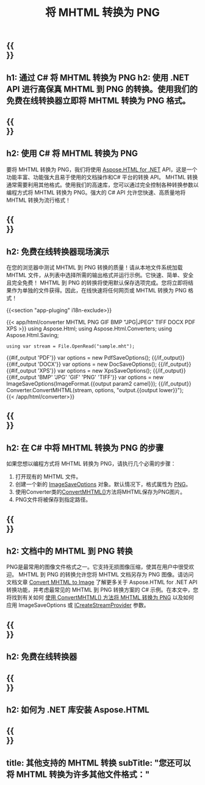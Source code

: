 ﻿---
translation: true
template: /templates/_template-conversion-child.md
title: 将 MHTML 转换为 PNG
description: 在 C# 中将 MHTML 转换为 PNG。在 ASP.NET 或任何 .NET 应用程序中轻松使用转换器 API。免费试用在线 MHTML 到 PNG 转换器！
url: /net/conversion/mhtml-to-png/
family: html
platformtag: net
feature: conversion
informat: MHTML
outformat: PNG
otherformats: DOCX PDF XPS BMP GIF JPEG TIFF
---

{{<section banner>}}
---
h1: 通过 C# 将 MHTML 转换为 PNG
h2: 使用 .NET API 进行高保真 MHTML 到 PNG 的转换。使用我们的免费在线转换器立即将 MHTML 转换为 PNG 格式。
---

{{<section overview>}}
---
h2: 使用 C# 将 MHTML 转换为 PNG
---

要将 MHTML 转换为 PNG，我们将使用 [Aspose.HTML for .NET](https://products.aspose.com/html/net/) API，这是一个功能丰富、功能强大且易于使用的文档操作和C# 平台的转换 API。 MHTML 转换通常需要利用其他格式。使用我们的高速库，您可以通过完全控制各种转换参数以编程方式将 MHTML 转换为 PNG。强大的 C# API 允许您快速、高质量地将 MHTML 转换为流行格式！

{{<section demos>}}
---
h2: 免费在线转换器现场演示
---

在您的浏览器中测试 MHTML 到 PNG 转换的质量！请从本地文件系统加载 MHTML 文件，从列表中选择所需的输出格式并运行示例。它快速、简单、安全且完全免费！ MHTML 到 PNG 的转换将使用默认保存选项完成。您将立即将结果作为单独的文件获得。因此，在线快速将任何网页或 MHTML 转换为 PNG 格式！

{{<section "app-pluging" i18n-exclude>}}

{{< app/html/converter MHTML PNG GIF BMP "JPG|JPEG" TIFF DOCX PDF XPS >}}
using Aspose.Html;
using Aspose.Html.Converters;
using Aspose.Html.Saving;

    using var stream = File.OpenRead("sample.mht");
{{#if_output 'PDF'}}
    var options = new PdfSaveOptions();
{{/if_output}}
{{#if_output 'DOCX'}}
    var options = new DocSaveOptions();
{{/if_output}}
{{#if_output 'XPS'}}
    var options = new XpsSaveOptions();
{{/if_output}}
{{#if_output 'BMP' 'JPG' 'GIF' 'PNG' 'TIFF'}}
    var options = new ImageSaveOptions(ImageFormat.{{output param2 camel}});
{{/if_output}}
    Converter.ConvertMHTML(stream, options, "output.{{output lower}}");   
{{< /app/html/converter>}} 


{{<section steps>}}
---
h2: 在 C# 中将 MHTML 转换为 PNG 的步骤
---

如果您想以编程方式将 MHTML 转换为 PNG，请执行几个必需的步骤：

1. 打开现有的 MHTML 文件。
1. 创建一个新的 [ImageSaveOptions](https://reference.aspose.com/html/net/aspose.html.saving/imagesaveoptions) 对象。默认情况下，格式属性为 [PNG](https://reference.aspose.com/html/net/aspose.html.rendering.image/imageformat)。
1. 使用Converter类的[ConvertMHTML()](https://reference.aspose.com/html/net/aspose.html.converters/converter/convertmhtml/)方法将MHTML保存为PNG图片。
1. PNG文件将被保存到指定路径。

{{<section documentation>}}
---
h2: 文档中的 MHTML 到 PNG 转换
---

PNG是最常用的图像文件格式之一。它支持无损图像压缩，使其在用户中很受欢迎。 MHTML 到 PNG 的转换允许您将 MHTML 文档另存为 PNG 图像。请访问文档文章 [Convert MHTML to Image](https://docs.aspose.com/html/net/converting-between-formats/mhtml-to-image/) 了解更多关于 Aspose.HTML for .NET API转换功能，并考虑最常见的 MHTML 到 PNG 转换方案的 C# 示例。在本文中，您将找到有关如何 <a href="https://docs.aspose.com/html/net/converting-between-formats/mhtml-to-image/#convert-mhtml-to-png " target="_blank">使用 ConvertMHTML() 方法将 MHTML 转换为 PNG</a> 以及如何应用 ImageSaveOptions 或 [ICreateStreamProvider](https://reference.aspose.com/html/net/aspose.html.io/icreatestreamprovider) 参数。

{{<section online-converters>}}
---
h2: 免费在线转换器
---

{{<section get-started>}}
---
h2: 如何为 .NET 库安装 Aspose.HTML
---

{{<section other-conversions>}}
---
title: 其他支持的 MHTML 转换
subTitle: "您还可以将 MHTML 转换为许多其他文件格式："
---